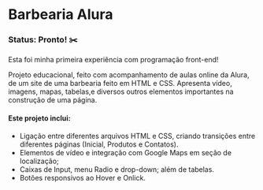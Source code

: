 # Barbearia Alura

### Status: Pronto! ✂️

Esta foi minha primeira experiência com programação front-end!

Projeto educacional, feito com acompanhamento de aulas online da Alura, de um site de uma barbearia feito em HTML e CSS. Apresenta vídeo, imagens, mapas, tabelas,e diversos outros elementos importantes na construção de uma página.

#### Este projeto inclui:

+ Ligação entre diferentes arquivos HTML e CSS, criando transições entre diferentes páginas (Inicial, Produtos e Contatos).
+ Elementos de vídeo e integração com Google Maps em seção de localização;
+ Caixas de Input, menu Radio e drop-down; além de tabelas.
+ Botões responsivos ao Hover e Onlick.
